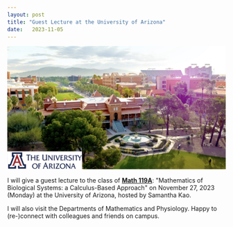 ```yaml
---
layout: post
title: "Guest Lecture at the University of Arizona"
date:   2023-11-05 
---
```


![UArizona_Talk](/images/UArizona_GuestLecture.jpeg)

I will give a guest lecture to the class of [**Math 119A**](https://math119a.math.arizona.edu): "Mathematics of Biological Systems: a Calculus-Based Approach" on November 27, 2023 (Monday) at the University of Arizona, hosted by Samantha Kao. 

I will also visit the Departments of Mathematics and Physiology. Happy to (re-)connect with colleagues and friends on campus. 
